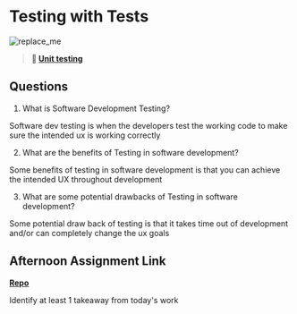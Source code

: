 # Testing with Tests

![replace_me](https://codeworks.blob.core.windows.net/public/assets/img/illustrations/placeholder.svg)

> **📖 [Unit testing](https://codeworksacademy.com/fs-student-guide/resources/wk8-9/03-Unit-Testing)**

## Questions

1. What is Software Development Testing?

Software dev testing is when the developers test the working code to make sure the intended ux is working correctly

2. What are the benefits of Testing in software development?

Some benefits of testing in software development is that you can achieve the intended UX throughout development

3. What are some potential drawbacks of Testing in software development?

Some potential draw back of testing is that it takes time out of development and/or can completely change the ux goals

## Afternoon Assignment Link

**[Repo](https://github.com/garrett-adamss/<ASSIGNMENT_REPO>)**

Identify at least 1 takeaway from today's work

